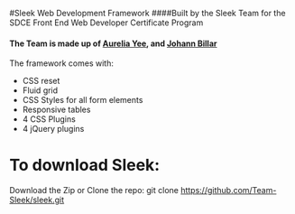 #Sleek Web Development Framework 
####Built by the Sleek Team for the SDCE Front End Web Developer Certificate Program
#### The Team is made up of [Aurelia Yee](https://github.com/aureliayee), and [Johann Billar](https://github.com/JohannBillar)

The framework comes with:
* CSS reset
* Fluid grid
* CSS Styles for all form elements
* Responsive tables
* 4 CSS Plugins 
* 4 jQuery plugins

# To download Sleek:

Download the Zip or
Clone the repo: git clone https://github.com/Team-Sleek/sleek.git
